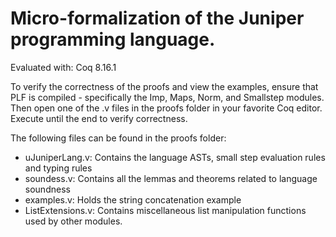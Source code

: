 # Micro-formalization of the Juniper programming language.

Evaluated with: Coq 8.16.1

To verify the correctness of the proofs and view the examples, ensure that PLF is compiled - specifically the Imp, Maps, Norm, and Smallstep modules. Then open one of the .v files in the proofs folder in your favorite Coq editor. Execute until the end to verify correctness.

The following files can be found in the proofs folder:

* uJuniperLang.v: Contains the language ASTs, small step evaluation rules and typing rules
* soundess.v: Contains all the lemmas and theorems related to language soundness
* examples.v: Holds the string concatenation example
* ListExtensions.v: Contains miscellaneous list manipulation functions used by other modules.